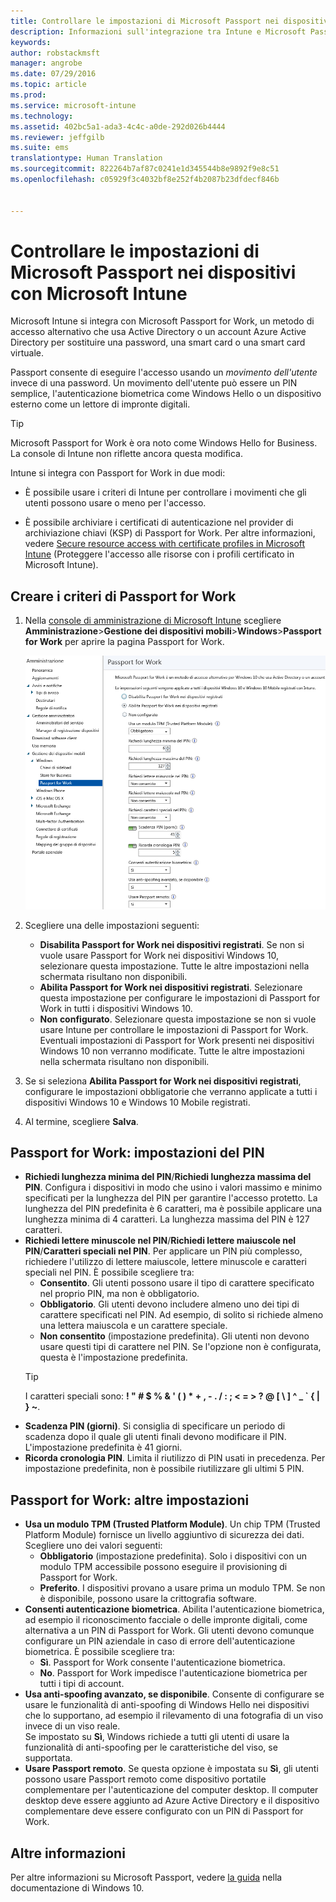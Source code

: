 ```yaml
---
title: Controllare le impostazioni di Microsoft Passport nei dispositivi | Microsoft Intune
description: Informazioni sull'integrazione tra Intune e Microsoft Passport for Work, un metodo di accesso alternativo che usa Active Directory o un account Azure Active Directory per sostituire una password, una smart card o una smart card virtuale.
keywords: 
author: robstackmsft
manager: angrobe
ms.date: 07/29/2016
ms.topic: article
ms.prod: 
ms.service: microsoft-intune
ms.technology: 
ms.assetid: 402bc5a1-ada3-4c4c-a0de-292d026b4444
ms.reviewer: jeffgilb
ms.suite: ems
translationtype: Human Translation
ms.sourcegitcommit: 822264b7af87c0241e1d345544b8e9892f9e8c51
ms.openlocfilehash: c05929f3c4032bf8e252f4b2087b23dfdecf846b


---
```


# Controllare le impostazioni di Microsoft Passport nei dispositivi con Microsoft Intune
Microsoft Intune si integra con Microsoft Passport for Work, un metodo di accesso alternativo che usa Active Directory o un account Azure Active Directory per sostituire una password, una smart card o una smart card virtuale.

Passport consente di eseguire l'accesso usando un *movimento dell'utente* invece di una password. Un movimento dell'utente può essere un PIN semplice, l'autenticazione biometrica come Windows Hello o un dispositivo esterno come un lettore di impronte digitali.

>[!TIP]
>Microsoft Passport for Work è ora noto come Windows Hello for Business. La console di Intune non riflette ancora questa modifica.

Intune si integra con Passport for Work in due modi:

-   È possibile usare i criteri di Intune per controllare i movimenti che gli utenti possono usare o meno per l'accesso.

-   È possibile archiviare i certificati di autenticazione nel provider di archiviazione chiavi (KSP) di Passport for Work. Per altre informazioni, vedere [Secure resource access with certificate profiles in Microsoft Intune](secure-resource-access-with-certificate-profiles.md) (Proteggere l'accesso alle risorse con i profili certificato in Microsoft Intune).

## Creare i criteri di Passport for Work

1.  Nella [console di amministrazione di Microsoft Intune](https://manage.microsoft.com) scegliere **Amministrazione**&gt;**Gestione dei dispositivi mobili**&gt;**Windows**&gt;**Passport for Work** per aprire la pagina Passport for Work.

    ![Pagina Passport for Work](../media/passport.png)

2.  Scegliere una delle impostazioni seguenti:
    - **Disabilita Passport for Work nei dispositivi registrati**. Se non si vuole usare Passport for Work nei dispositivi Windows 10, selezionare questa impostazione. Tutte le altre impostazioni nella schermata risultano non disponibili.
    - **Abilita Passport for Work nei dispositivi registrati**. Selezionare questa impostazione per configurare le impostazioni di Passport for Work in tutti i dispositivi Windows 10.
    - **Non configurato**. Selezionare questa impostazione se non si vuole usare Intune per controllare le impostazioni di Passport for Work. Eventuali impostazioni di Passport for Work presenti nei dispositivi Windows 10 non verranno modificate. Tutte le altre impostazioni nella schermata risultano non disponibili.
3.  Se si seleziona **Abilita Passport for Work nei dispositivi registrati**, configurare le impostazioni obbligatorie che verranno applicate a tutti i dispositivi Windows 10 e Windows 10 Mobile registrati.
4.  Al termine, scegliere **Salva**.

## Passport for Work: impostazioni del PIN


- **Richiedi lunghezza minima del PIN**/**Richiedi lunghezza massima del PIN**. Configura i dispositivi in modo che usino i valori massimo e minimo specificati per la lunghezza del PIN per garantire l'accesso protetto. La lunghezza del PIN predefinita è 6 caratteri, ma è possibile applicare una lunghezza minima di 4 caratteri. La lunghezza massima del PIN è 127 caratteri.
- **Richiedi lettere minuscole nel PIN**/**Richiedi lettere maiuscole nel PIN**/**Caratteri speciali nel PIN**. Per applicare un PIN più complesso, richiedere l'utilizzo di lettere maiuscole, lettere minuscole e caratteri speciali nel PIN. È possibile scegliere tra:
    - **Consentito**. Gli utenti possono usare il tipo di carattere specificato nel proprio PIN, ma non è obbligatorio.
    - **Obbligatorio**. Gli utenti devono includere almeno uno dei tipi di carattere specificati nel PIN. Ad esempio, di solito si richiede almeno una lettera maiuscola e un carattere speciale.
    - **Non consentito** (impostazione predefinita). Gli utenti non devono usare questi tipi di carattere nel PIN. Se l'opzione non è configurata, questa è l'impostazione predefinita.
    > [!TIP]
    > I caratteri speciali sono: **! " # $ % &amp; ' ( ) &#42; + , - . / : ; &lt; = &gt; ? @ [ \ ] ^ _ &#96; { &#124; } ~**.
- **Scadenza PIN (giorni)**. Si consiglia di specificare un periodo di scadenza dopo il quale gli utenti finali devono modificare il PIN. L'impostazione predefinita è 41 giorni.
- **Ricorda cronologia PIN**. Limita il riutilizzo di PIN usati in precedenza. Per impostazione predefinita, non è possibile riutilizzare gli ultimi 5 PIN.


## Passport for Work: altre impostazioni

- **Usa un modulo TPM (Trusted Platform Module)**. Un chip TPM (Trusted Platform Module) fornisce un livello aggiuntivo di sicurezza dei dati.<br>Scegliere uno dei valori seguenti:
    - **Obbligatorio** (impostazione predefinita). Solo i dispositivi con un modulo TPM accessibile possono eseguire il provisioning di Passport for Work.
    - **Preferito**. I dispositivi provano a usare prima un modulo TPM. Se non è disponibile, possono usare la crittografia software.
- **Consenti autenticazione biometrica**. Abilita l'autenticazione biometrica, ad esempio il riconoscimento facciale o delle impronte digitali, come alternativa a un PIN di Passport for Work. Gli utenti devono comunque configurare un PIN aziendale in caso di errore dell'autenticazione biometrica. È possibile scegliere tra:
    - **Sì**. Passport for Work consente l'autenticazione biometrica.
    - **No**. Passport for Work impedisce l'autenticazione biometrica per tutti i tipi di account.
- **Usa anti-spoofing avanzato, se disponibile**. Consente di configurare se usare le funzionalità di anti-spoofing di Windows Hello nei dispositivi che lo supportano, ad esempio il rilevamento di una fotografia di un viso invece di un viso reale.<br>Se impostato su **Sì**, Windows richiede a tutti gli utenti di usare la funzionalità di anti-spoofing per le caratteristiche del viso, se supportata.
- **Usare Passport remoto**. Se questa opzione è impostata su **Sì**, gli utenti possono usare Passport remoto come dispositivo portatile complementare per l'autenticazione del computer desktop. Il computer desktop deve essere aggiunto ad Azure Active Directory e il dispositivo complementare deve essere configurato con un PIN di Passport for Work.

## Altre informazioni
Per altre informazioni su Microsoft Passport, vedere [la guida](https://technet.microsoft.com/library/mt589441.aspx) nella documentazione di Windows 10.



<!--HONumber=Aug16_HO1-->


